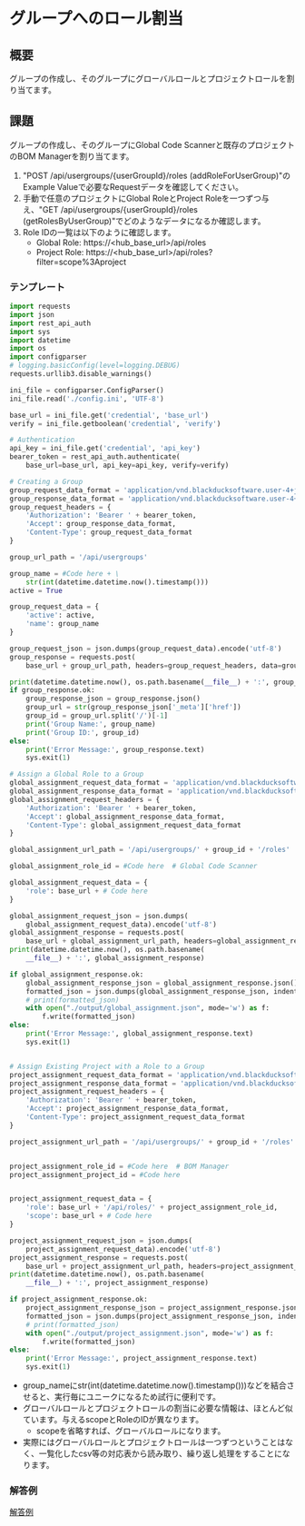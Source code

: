 # グループへのロール割当
## 概要
グループの作成し、そのグループにグローバルロールとプロジェクトロールを割り当てます。


## 課題
グループの作成し、そのグループにGlobal Code Scannerと既存のプロジェクトのBOM Managerを割り当てます。
1. "POST /api/usergroups/{userGroupId}/roles (addRoleForUserGroup)"のExample Valueで必要なRequestデータを確認してください。
2. 手動で任意のプロジェクトにGlobal RoleとProject Roleを一つずつ与え、"GET /api/usergroups/{userGroupId}/roles (getRolesByUserGroup)"でどのようなデータになるか確認します。
3. Role IDの一覧は以下のように確認します。
    * Global Role: https://<hub_base_url>/api/roles
    * Project Role: https://<hub_base_url>/api/roles?filter=scope%3Aproject


### テンプレート

```assign_role_to_group.py
import requests
import json
import rest_api_auth
import sys
import datetime
import os
import configparser
# logging.basicConfig(level=logging.DEBUG)
requests.urllib3.disable_warnings()

ini_file = configparser.ConfigParser()
ini_file.read('./config.ini', 'UTF-8')

base_url = ini_file.get('credential', 'base_url')
verify = ini_file.getboolean('credential', 'verify')

# Authentication
api_key = ini_file.get('credential', 'api_key')
bearer_token = rest_api_auth.authenticate(
    base_url=base_url, api_key=api_key, verify=verify)

# Creating a Group
group_request_data_format = 'application/vnd.blackducksoftware.user-4+json'
group_response_data_format = 'application/vnd.blackducksoftware.user-4+json'
group_request_headers = {
    'Authorization': 'Bearer ' + bearer_token,
    'Accept': group_response_data_format,
    'Content-Type': group_request_data_format
}

group_url_path = '/api/usergroups'

group_name = #Code here + \
    str(int(datetime.datetime.now().timestamp()))
active = True

group_request_data = {
    'active': active,
    'name': group_name
}

group_request_json = json.dumps(group_request_data).encode('utf-8')
group_response = requests.post(
    base_url + group_url_path, headers=group_request_headers, data=group_request_json, verify=verify)

print(datetime.datetime.now(), os.path.basename(__file__) + ':', group_response)
if group_response.ok:
    group_response_json = group_response.json()
    group_url = str(group_response_json['_meta']['href'])
    group_id = group_url.split('/')[-1]
    print('Group Name:', group_name)
    print('Group ID:', group_id)
else:
    print('Error Message:', group_response.text)
    sys.exit(1)

# Assign a Global Role to a Group
global_assignment_request_data_format = 'application/vnd.blackducksoftware.user-4+json'
global_assignment_response_data_format = 'application/vnd.blackducksoftware.user-4+json'
global_assignment_request_headers = {
    'Authorization': 'Bearer ' + bearer_token,
    'Accept': global_assignment_response_data_format,
    'Content-Type': global_assignment_request_data_format
}

global_assignment_url_path = '/api/usergroups/' + group_id + '/roles'

global_assignment_role_id = #Code here  # Global Code Scanner

global_assignment_request_data = {
    'role': base_url + # Code here
}

global_assignment_request_json = json.dumps(
    global_assignment_request_data).encode('utf-8')
global_assignment_response = requests.post(
    base_url + global_assignment_url_path, headers=global_assignment_request_headers, data=global_assignment_request_json, verify=verify)
print(datetime.datetime.now(), os.path.basename(
    __file__) + ':', global_assignment_response)

if global_assignment_response.ok:
    global_assignment_response_json = global_assignment_response.json()
    formatted_json = json.dumps(global_assignment_response_json, indent=2)
    # print(formatted_json)    
    with open("./output/global_assignment.json", mode='w') as f:
        f.write(formatted_json)
else:
    print('Error Message:', global_assignment_response.text)
    sys.exit(1)


# Assign Existing Project with a Role to a Group
project_assignment_request_data_format = 'application/vnd.blackducksoftware.user-4+json'
project_assignment_response_data_format = 'application/vnd.blackducksoftware.user-4+json'
project_assignment_request_headers = {
    'Authorization': 'Bearer ' + bearer_token,
    'Accept': project_assignment_response_data_format,
    'Content-Type': project_assignment_request_data_format
}

project_assignment_url_path = '/api/usergroups/' + group_id + '/roles'


project_assignment_role_id = #Code here  # BOM Manager
project_assignment_project_id = #Code here


project_assignment_request_data = {
    'role': base_url + '/api/roles/' + project_assignment_role_id,
    'scope': base_url + # Code here
}

project_assignment_request_json = json.dumps(
    project_assignment_request_data).encode('utf-8')
project_assignment_response = requests.post(
    base_url + project_assignment_url_path, headers=project_assignment_request_headers, data=project_assignment_request_json, verify=verify)
print(datetime.datetime.now(), os.path.basename(
    __file__) + ':', project_assignment_response)

if project_assignment_response.ok:
    project_assignment_response_json = project_assignment_response.json()
    formatted_json = json.dumps(project_assignment_response_json, indent=2)
    # print(formatted_json)    
    with open("./output/project_assignment.json", mode='w') as f:
        f.write(formatted_json)    
else:
    print('Error Message:', project_assignment_response.text)
    sys.exit(1)


```
* group_nameにstr(int(datetime.datetime.now().timestamp()))などを結合させると、実行毎にユニークになるため試行に便利です。
* グローバルロールとプロジェクトロールの割当に必要な情報は、ほとんど似ています。与えるscopeとRoleのIDが異なります。
    * scopeを省略すれば、グローバルロールになります。
* 実際にはグローバルロールとプロジェクトロールは一つずつということはなく、一覧化したcsv等の対応表から読み取り、繰り返し処理をすることになります。

### 解答例
[解答例](../assign_role_to_group.py)

